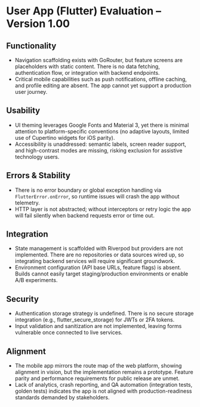 # User App (Flutter) Evaluation – Version 1.00

## Functionality
- Navigation scaffolding exists with GoRouter, but feature screens are placeholders with static content. There is no data fetching, authentication flow, or integration with backend endpoints.
- Critical mobile capabilities such as push notifications, offline caching, and profile editing are absent. The app cannot yet support a production user journey.

## Usability
- UI theming leverages Google Fonts and Material 3, yet there is minimal attention to platform-specific conventions (no adaptive layouts, limited use of Cupertino widgets for iOS parity).
- Accessibility is unaddressed: semantic labels, screen reader support, and high-contrast modes are missing, risking exclusion for assistive technology users.

## Errors & Stability
- There is no error boundary or global exception handling via `FlutterError.onError`, so runtime issues will crash the app without telemetry.
- HTTP layer is not abstracted; without interceptors or retry logic the app will fail silently when backend requests error or time out.

## Integration
- State management is scaffolded with Riverpod but providers are not implemented. There are no repositories or data sources wired up, so integrating backend services will require significant groundwork.
- Environment configuration (API base URLs, feature flags) is absent. Builds cannot easily target staging/production environments or enable A/B experiments.

## Security
- Authentication storage strategy is undefined. There is no secure storage integration (e.g., flutter_secure_storage) for JWTs or 2FA tokens.
- Input validation and sanitization are not implemented, leaving forms vulnerable once connected to live services.

## Alignment
- The mobile app mirrors the route map of the web platform, showing alignment in vision, but the implementation remains a prototype. Feature parity and performance requirements for public release are unmet.
- Lack of analytics, crash reporting, and QA automation (integration tests, golden tests) indicates the app is not aligned with production-readiness standards demanded by stakeholders.
